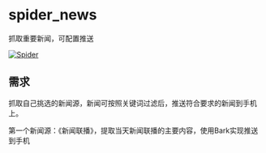 
  


# spider_news
抓取重要新闻，可配置推送


 [![Spider](https://github.com/hjue/spider_news/actions/workflows/python-app.yml/badge.svg)](https://github.com/hjue/spider_news/actions/workflows/python-app.yml)


## 需求


抓取自己挑选的新闻源，新闻可按照关键词过滤后，推送符合要求的新闻到手机上。

第一个新闻源：《新闻联播》，提取当天新闻联播的主要内容，使用Bark实现推送到手机
